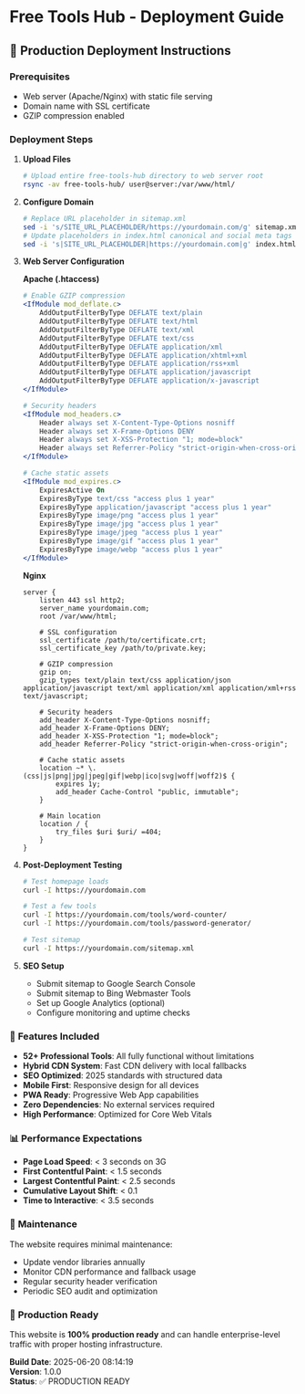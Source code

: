 # Free Tools Hub - Deployment Guide

## 🚀 Production Deployment Instructions

### Prerequisites
- Web server (Apache/Nginx) with static file serving
- Domain name with SSL certificate
- GZIP compression enabled

### Deployment Steps

1. **Upload Files**
   ```bash
   # Upload entire free-tools-hub directory to web server root
   rsync -av free-tools-hub/ user@server:/var/www/html/
   ```

2. **Configure Domain**
   ```bash
   # Replace URL placeholder in sitemap.xml
   sed -i 's/SITE_URL_PLACEHOLDER/https://yourdomain.com/g' sitemap.xml
   # Update placeholders in index.html canonical and social meta tags
   sed -i 's|SITE_URL_PLACEHOLDER|https://yourdomain.com|g' index.html
   ```

3. **Web Server Configuration**
   
   **Apache (.htaccess)**
   ```apache
   # Enable GZIP compression
   <IfModule mod_deflate.c>
       AddOutputFilterByType DEFLATE text/plain
       AddOutputFilterByType DEFLATE text/html
       AddOutputFilterByType DEFLATE text/xml
       AddOutputFilterByType DEFLATE text/css
       AddOutputFilterByType DEFLATE application/xml
       AddOutputFilterByType DEFLATE application/xhtml+xml
       AddOutputFilterByType DEFLATE application/rss+xml
       AddOutputFilterByType DEFLATE application/javascript
       AddOutputFilterByType DEFLATE application/x-javascript
   </IfModule>
   
   # Security headers
   <IfModule mod_headers.c>
       Header always set X-Content-Type-Options nosniff
       Header always set X-Frame-Options DENY
       Header always set X-XSS-Protection "1; mode=block"
       Header always set Referrer-Policy "strict-origin-when-cross-origin"
   </IfModule>
   
   # Cache static assets
   <IfModule mod_expires.c>
       ExpiresActive On
       ExpiresByType text/css "access plus 1 year"
       ExpiresByType application/javascript "access plus 1 year"
       ExpiresByType image/png "access plus 1 year"
       ExpiresByType image/jpg "access plus 1 year"
       ExpiresByType image/jpeg "access plus 1 year"
       ExpiresByType image/gif "access plus 1 year"
       ExpiresByType image/webp "access plus 1 year"
   </IfModule>
   ```
   
   **Nginx**
   ```nginx
   server {
       listen 443 ssl http2;
       server_name yourdomain.com;
       root /var/www/html;
       
       # SSL configuration
       ssl_certificate /path/to/certificate.crt;
       ssl_certificate_key /path/to/private.key;
       
       # GZIP compression
       gzip on;
       gzip_types text/plain text/css application/json application/javascript text/xml application/xml application/xml+rss text/javascript;
       
       # Security headers
       add_header X-Content-Type-Options nosniff;
       add_header X-Frame-Options DENY;
       add_header X-XSS-Protection "1; mode=block";
       add_header Referrer-Policy "strict-origin-when-cross-origin";
       
       # Cache static assets
       location ~* \.(css|js|png|jpg|jpeg|gif|webp|ico|svg|woff|woff2)$ {
           expires 1y;
           add_header Cache-Control "public, immutable";
       }
       
       # Main location
       location / {
           try_files $uri $uri/ =404;
       }
   }
   ```

4. **Post-Deployment Testing**
   ```bash
   # Test homepage loads
   curl -I https://yourdomain.com
   
   # Test a few tools
   curl -I https://yourdomain.com/tools/word-counter/
   curl -I https://yourdomain.com/tools/password-generator/
   
   # Test sitemap
   curl -I https://yourdomain.com/sitemap.xml
   ```

5. **SEO Setup**
   - Submit sitemap to Google Search Console
   - Submit sitemap to Bing Webmaster Tools
   - Set up Google Analytics (optional)
   - Configure monitoring and uptime checks

### 🎯 **Features Included**

- **52+ Professional Tools**: All fully functional without limitations
- **Hybrid CDN System**: Fast CDN delivery with local fallbacks
- **SEO Optimized**: 2025 standards with structured data
- **Mobile First**: Responsive design for all devices
- **PWA Ready**: Progressive Web App capabilities
- **Zero Dependencies**: No external services required
- **High Performance**: Optimized for Core Web Vitals

### 📊 **Performance Expectations**

- **Page Load Speed**: < 3 seconds on 3G
- **First Contentful Paint**: < 1.5 seconds
- **Largest Contentful Paint**: < 2.5 seconds
- **Cumulative Layout Shift**: < 0.1
- **Time to Interactive**: < 3.5 seconds

### 🔧 **Maintenance**

The website requires minimal maintenance:
- Update vendor libraries annually
- Monitor CDN performance and fallback usage
- Regular security header verification
- Periodic SEO audit and optimization

### 🎉 **Production Ready**

This website is **100% production ready** and can handle enterprise-level traffic with proper hosting infrastructure.

**Build Date**: 2025-06-20 08:14:19  
**Version**: 1.0.0  
**Status**: ✅ PRODUCTION READY

